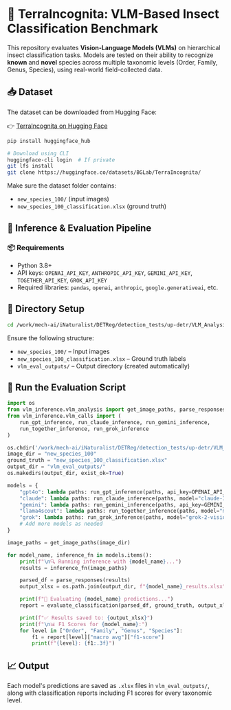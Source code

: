 # 🐞 TerraIncognita: VLM-Based Insect Classification Benchmark

This repository evaluates **Vision-Language Models (VLMs)** on hierarchical insect classification tasks. Models are tested on their ability to recognize **known** and **novel** species across multiple taxonomic levels (Order, Family, Genus, Species), using real-world field-collected data.

## 📥 Dataset

The dataset can be downloaded from Hugging Face:

👉 [TerraIncognita on Hugging Face](https://huggingface.co/datasets/BGLab/TerraIncognita/)

```bash
pip install huggingface_hub

# Download using CLI
huggingface-cli login  # If private
git lfs install
git clone https://huggingface.co/datasets/BGLab/TerraIncognita/
```

Make sure the dataset folder contains:
- `new_species_100/` (input images)
- `new_species_100_classification.xlsx` (ground truth)

## 🧠 Inference & Evaluation Pipeline

### 📦 Requirements
- Python 3.8+
- API keys: `OPENAI_API_KEY`, `ANTHROPIC_API_KEY`, `GEMINI_API_KEY`, `TOGETHER_API_KEY`, `GROK_API_KEY`
- Required libraries: `pandas`, `openai`, `anthropic`, `google.generativeai`, etc.

## 📁 Directory Setup

```bash
cd /work/mech-ai/iNaturalist/DETReg/detection_tests/up-detr/VLM_Analysis/data_version4/
```

Ensure the following structure:
- `new_species_100/` – Input images
- `new_species_100_classification.xlsx` – Ground truth labels
- `vlm_eval_outputs/` – Output directory (created automatically)

## 🚀 Run the Evaluation Script

```python
import os
from vlm_inference.vlm_analysis import get_image_paths, parse_responses, evaluate_classification
from vlm_inference.vlm_calls import (
    run_gpt_inference, run_claude_inference, run_gemini_inference,
    run_together_inference, run_grok_inference
)

os.chdir('/work/mech-ai/iNaturalist/DETReg/detection_tests/up-detr/VLM_Analysis/data_version4/')
image_dir = "new_species_100"
ground_truth = "new_species_100_classification.xlsx"
output_dir = "vlm_eval_outputs/"
os.makedirs(output_dir, exist_ok=True)

models = {
    "gpt4o": lambda paths: run_gpt_inference(paths, api_key=OPENAI_API_KEY),
    "claude": lambda paths: run_claude_inference(paths, model="claude-3-opus-20240229", api_key=ANTHROPIC_API_KEY),
    "gemini": lambda paths: run_gemini_inference(paths, api_key=GEMINI_API_KEY),
    "llama4scout": lambda paths: run_together_inference(paths, model="meta-llama/Llama-4-Scout-17B-16E-Instruct", api_key=TOGETHER_API_KEY),
    "grok": lambda paths: run_grok_inference(paths, model="grok-2-vision-latest", api_key=GROK_API_KEY),
    # Add more models as needed
}

image_paths = get_image_paths(image_dir)

for model_name, inference_fn in models.items():
    print(f"\n🔍 Running inference with {model_name}...")
    results = inference_fn(image_paths)

    parsed_df = parse_responses(results)
    output_xlsx = os.path.join(output_dir, f"{model_name}_results.xlsx")

    print(f"🧪 Evaluating {model_name} predictions...")
    report = evaluate_classification(parsed_df, ground_truth, output_xlsx=output_xlsx)

    print(f"✅ Results saved to: {output_xlsx}")
    print(f"\n📊 F1 Scores for {model_name}:")
    for level in ["Order", "Family", "Genus", "Species"]:
        f1 = report[level]["macro avg"]["f1-score"]
        print(f"{level}: {f1:.3f}")
```

## 📈 Output

Each model's predictions are saved as `.xlsx` files in `vlm_eval_outputs/`, along with classification reports including F1 scores for every taxonomic level.
